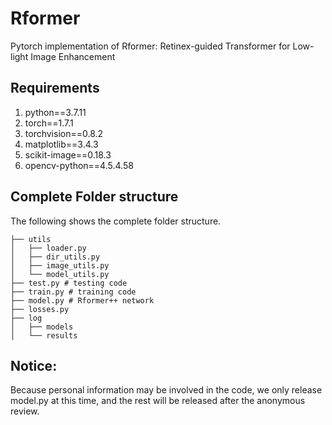 # Rformer
Pytorch implementation of Rformer: Retinex-guided Transformer for Low-light Image Enhancement

## Requirements
1. python==3.7.11
2. torch==1.7.1
3. torchvision==0.8.2
4. matplotlib==3.4.3
5. scikit-image==0.18.3
6. opencv-python==4.5.4.58

## Complete Folder structure
The following shows the complete folder structure.
```
├── utils
│   ├── loader.py
│   ├── dir_utils.py
│   ├── image_utils.py
│   └── model_utils.py
├── test.py # testing code
├── train.py # training code
├── model.py # Rformer++ network
├── losses.py 
├── log
│   ├── models
│   └── results
```

## Notice: 
Because personal information may be involved in the code, we only release model.py at this time, and the rest will be released after the anonymous review.

